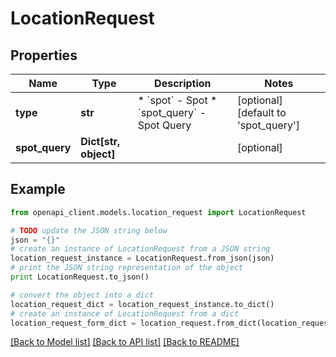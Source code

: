 # LocationRequest


## Properties
Name | Type | Description | Notes
------------ | ------------- | ------------- | -------------
**type** | **str** | * &#x60;spot&#x60; - Spot * &#x60;spot_query&#x60; - Spot Query | [optional] [default to 'spot_query']
**spot_query** | **Dict[str, object]** |  | [optional] 

## Example

```python
from openapi_client.models.location_request import LocationRequest

# TODO update the JSON string below
json = "{}"
# create an instance of LocationRequest from a JSON string
location_request_instance = LocationRequest.from_json(json)
# print the JSON string representation of the object
print LocationRequest.to_json()

# convert the object into a dict
location_request_dict = location_request_instance.to_dict()
# create an instance of LocationRequest from a dict
location_request_form_dict = location_request.from_dict(location_request_dict)
```
[[Back to Model list]](../README.md#documentation-for-models) [[Back to API list]](../README.md#documentation-for-api-endpoints) [[Back to README]](../README.md)



